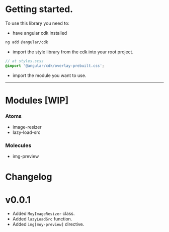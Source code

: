 # Getting started.

To use this library you need to:
- have angular cdk installed
```bash
ng add @angular/cdk
```

- import the style library from the cdk into your root project.
```scss
// at styles.scss
@import '@angular/cdk/overlay-prebuilt.css';
```
- import the module you want to use.

---

# Modules [WIP]
### Atoms
- image-resizer
- lazy-load-src
### Molecules
- img-preview

# Changelog

# v0.0.1
- Added `MoyImageResizer` class.
- Added `lazyLoadSrc` function.
- Added `img[moy-preview]` directive.

